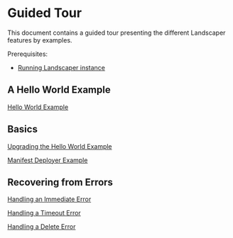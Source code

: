 # Guided Tour

This document contains a guided tour presenting the different Landscaper features by examples.

Prerequisites:
- [Running Landscaper instance](../gettingstarted/install-landscaper-controller.md)


## A Hello World Example

[Hello World Example](./hello-world)

## Basics

[Upgrading the Hello World Example](./basics/upgrade)

[Manifest Deployer Example](./basics/manifest-deployer)

## Recovering from Errors

[Handling an Immediate Error](./error-handling/immediate-error)

[Handling a Timeout Error](./error-handling/timeout-error)

[Handling a Delete Error](./error-handling/delete-error)

<!--
Delete without uninstall
Observed generation, jobID, jobIDFinished
Deploying a blueprint to multiple targets/target list
Pull secrets for helm chart repo (with and without secret ref)
context to access oci registry
timeouts
-->
